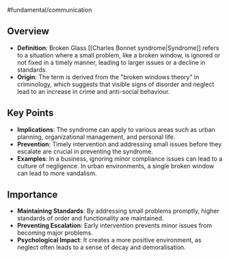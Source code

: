 #fundamental/communication

## Overview

- **Definition**: Broken Glass [[Charles Bonnet syndrome|Syndrome]] refers to a situation where a small problem, like a broken window, is ignored or not fixed in a timely manner, leading to larger issues or a decline in standards.
- **Origin**: The term is derived from the "broken windows theory" in criminology, which suggests that visible signs of disorder and neglect lead to an increase in crime and anti-social behaviour.

## Key Points

- **Implications**: The syndrome can apply to various areas such as urban planning, organizational management, and personal life.
- **Prevention**: Timely intervention and addressing small issues before they escalate are crucial in preventing the syndrome.
- **Examples**: In a business, ignoring minor compliance issues can lead to a culture of negligence. In urban environments, a single broken window can lead to more vandalism.

## Importance

- **Maintaining Standards**: By addressing small problems promptly, higher standards of order and functionality are maintained.
- **Preventing Escalation**: Early intervention prevents minor issues from becoming major problems.
- **Psychological Impact**: It creates a more positive environment, as neglect often leads to a sense of decay and demoralisation.
